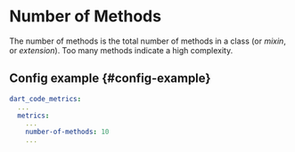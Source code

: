 # Number of Methods

The number of methods is the total number of methods in a class (or _mixin_, or _extension_). Too many methods indicate a high complexity.

## Config example {#config-example}

```yaml
dart_code_metrics:
  ...
  metrics:
    ...
    number-of-methods: 10
    ...
```
